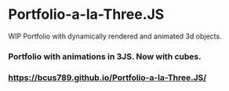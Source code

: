 # Portfolio-a-la-Three.JS

WIP Portfolio with dynamically rendered and animated 3d objects.

### Portfolio with animations in 3JS. Now with cubes. 
### https://bcus789.github.io/Portfolio-a-la-Three.JS/

